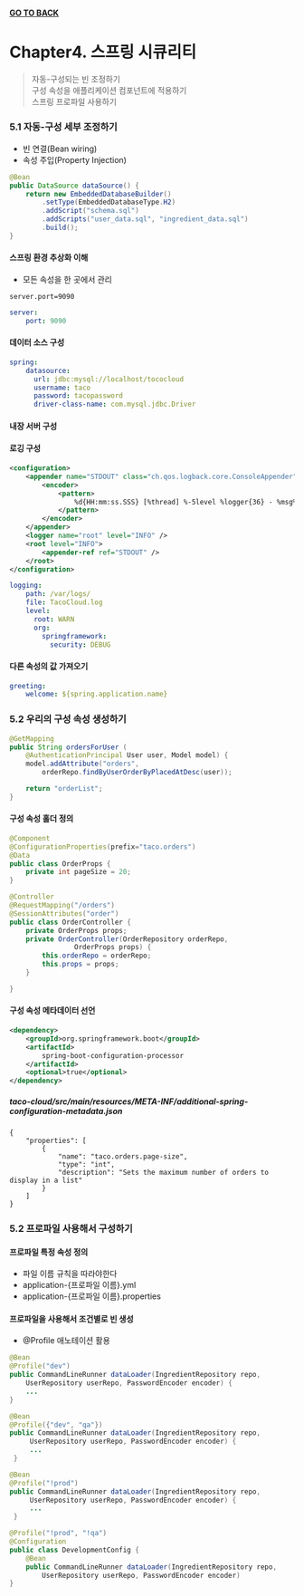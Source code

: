 #### [GO TO BACK](../README.md)

# Chapter4. 스프링 시큐리티
> 자동-구성되는 빈 조정하기  
> 구성 속성을 애플리케이션 컴포넌트에 적용하기  
> 스프링 프로파일 사용하기  

### 5.1 자동-구성 세부 조정하기
- 빈 연결(Bean wiring)
- 속성 주입(Property Injection)

```java
@Bean
public DataSource dataSource() {
    return new EmbeddedDatabaseBuilder()
        .setType(EmbeddedDatabaseType.H2)
        .addScript("schema.sql")
        .addScripts("user_data.sql", "ingredient_data.sql")
        .build();
}
```
#### 스프링 환경 추상화 이해
- 모든 속성을 한 곳에서 관리
```properties
server.port=9090
```
```yaml
server:
    port: 9090
```
#### 데이터 소스 구성
```yaml
spring:
    datasource:
      url: jdbc:mysql://localhost/tococloud
      username: taco
      password: tacopassword
      driver-class-name: com.mysql.jdbc.Driver
```
#### 내장 서버 구성
#### 로깅 구성
```xml
<configuration>
    <appender name="STDOUT" class="ch.qos.logback.core.ConsoleAppender">
        <encoder>
            <pattern>
                %d{HH:mm:ss.SSS} [%thread] %-5level %logger{36} - %msg%n
            </pattern>
        </encoder>
    </appender>
    <logger name="root" level="INFO" />
    <root level="INFO">
        <appender-ref ref="STDOUT" />
    </root>
</configuration>
```
```yaml
logging:
    path: /var/logs/
    file: TacoCloud.log
    level:
      root: WARN
      org:
        springframework:
          security: DEBUG
```
#### 다른 속성의 값 가져오기
```yaml
greeting:
    welcome: ${spring.application.name}
```

### 5.2 우리의 구성 속성 생성하기
```java
@GetMapping
public String ordersForUser (
    @AuthenticationPrincipal User user, Model model) {
    model.addAttribute("orders",
        orderRepo.findByUserOrderByPlacedAtDesc(user));

    return "orderList";   
}
```
#### 구성 속성 홀더 정의
```java
@Component
@ConfigurationProperties(prefix="taco.orders")
@Data
public class OrderProps {
    private int pageSize = 20;
}

@Controller
@RequestMapping("/orders")
@SessionAttributes("order")
public class OrderController {
    private OrderProps props;
    private OrderController(OrderRepository orderRepo,
                OrderProps props) {
        this.orderRepo = orderRepo;
        this.props = props;
    }

}
```
#### 구성 속성 메타데이터 선언
```xml
<dependency>
    <groupId>org.springframework.boot</groupId>
    <artifactId>
        spring-boot-configuration-processor
    </artifactId>
    <optional>true</optional>
</dependency>
```
##### taco-cloud/src/main/resources/META-INF/additional-spring-configuration-metadata.json
```
{
    "properties": [
        {
            "name": "taco.orders.page-size",
            "type": "int",
            "description": "Sets the maximum number of orders to display in a list"
        }
    ]
}
```

### 5.2 프로파일 사용해서 구성하기
#### 프로파일 특정 속성 정의
- 파일 이름 규칙을 따라야한다
- application-{프로파일 이름}.yml
- application-{프로파일 이름}.properties
#### 프로파일을 사용해서 조건별로 빈 생성
- @Profile 애노테이션 활용
```java
@Bean
@Profile("dev")
public CommandLineRunner dataLoader(IngredientRepository repo,
    UserRepository userRepo, PasswordEncoder encoder) {
    ...
}   
```
```java
@Bean
@Profile({"dev", "qa"})
public CommandLineRunner dataLoader(IngredientRepository repo,
     UserRepository userRepo, PasswordEncoder encoder) {
     ...
 }  
```
```java
@Bean
@Profile("!prod")
public CommandLineRunner dataLoader(IngredientRepository repo,
     UserRepository userRepo, PasswordEncoder encoder) {
     ...
 }  
```
```java
@Profile("!prod", "!qa")
@Configuration
public class DevelopmentConfig {
    @Bean
    public CommandLineRunner dataLoader(IngredientRepository repo,
        UserRepository userRepo, PasswordEncoder encoder)   
}
```
